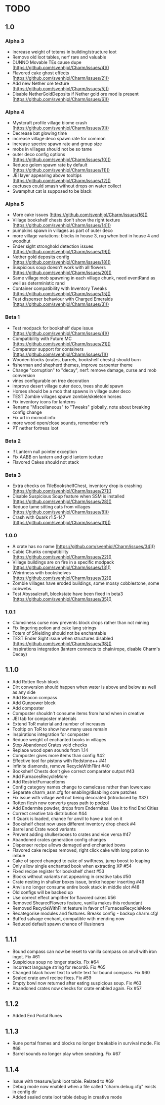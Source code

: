 # TODO

## 1.0

### Alpha 3

* Increase weight of totems in building/structure loot
* Remove old loot tables, nerf rare and valuable
* DUNNO Movable TEs cause dupe [https://github.com/svenhjol/Charm/issues/4]()
* Flavored cake ghost effects [https://github.com/svenhjol/Charm/issues/2]()
* Add new Nether ore texture [https://github.com/svenhjol/Charm/issues/5]()
* Disable NetherGoldDeposits if Nether gold ore mod is present [https://github.com/svenhjol/Charm/issues/6]()

### Alpha 4

* Mystcraft profile village biome crash [https://github.com/svenhjol/Charm/issues/9]()
* Decrease bat glowing time
* increase village deco spawn rate for common
* increase spectre spawn rate and group size
* mobs in villages should not be so tame
* outer deco config options [https://github.com/svenhjol/Charm/issues/10]()
* Reduce golem spawn rate by default [https://github.com/svenhjol/Charm/issues/11]()
* JEI layer appearing above tooltips [https://github.com/svenhjol/Charm/issues/12]()
* cactuses could smash without drops on water collect
* Swamphut cat is supposed to be black

### Alpha 5

* More cake issues [https://github.com/svenhjol/Charm/issues/16]()
* Village bookshelf chests don't show the right texture [https://github.com/svenhjol/Charm/issues/14]()
* pumpkins spawn in villages as part of outer deco
* more village variations: blocks in house 3, rug when bed in house 4 and woodhut
* Ender sight stronghold detection issues [https://github.com/svenhjol/Charm/issues/19]()
* Nether gold deposits config [https://github.com/svenhjol/Charm/issues/18]()
* Suspicious soup doesn't work with all flowers [https://github.com/svenhjol/Charm/issues/20]()
* Same village mob spawning in each village chunk, need eventRand as well as deterministic rand
* Container compatibility with Inventory Tweaks [https://github.com/svenhjol/Charm/issues/15]()
* Test dispenser behaviour with Charged Emeralds [https://github.com/svenhjol/Charm/issues/3]()

### Beta 1

* Test modpack for bookshelf dupe issue [https://github.com/svenhjol/Charm/issues/4]()
* Compatibility with Future MC [https://github.com/svenhjol/Charm/issues/21]()
* Comparator support for containers [https://github.com/svenhjol/Charm/issues/1]()
* Wooden blocks (crates, barrels, bookshelf chests) should burn
* fisherman and shepherd themes, improve carpenter theme
* Change "corruption" to "decay", nerf: remove damage, curse and mob conversion
* vines configurable on tree decoration
* improve desert village outer deco, trees should spawn
* Horses should be a mob that spawns in village outer deco
* TEST Zombie villages spawn zombie/skeleton horses
* Fix inventory icons for lanterns
* Rename "Miscellaneous" to "Tweaks" globally, note about breaking config change
* Fix url in mcmod.info
* more wood open/close sounds, remember refs
* PT nether fortress loot
    
### Beta 2

* !! Lantern null pointer exception
* Fix AABB on lantern and gold lantern texture
* Flavored Cakes should not stack
    
### Beta 3

* Extra checks on TileBookshelfChest, inventory drop is crashing [https://github.com/svenhjol/Charm/issues/27]()
* Disable Suspicious Soup feature when SSM is installed [https://github.com/svenhjol/Charm/issues/28]()
* Reduce tame sitting cats from villages [https://github.com/svenhjol/Charm/issues/8]()
* Crash with Quark r1.5-147 [https://github.com/svenhjol/Charm/issues/31]()
    
### 1.0.0

* A crate has no name [https://github.com/svenhjol/Charm/issues/34]()
* Cubic Chunks compatibility [https://github.com/svenhjol/Charm/issues/22]()
* Village buildings are on fire in a specific modpack [https://github.com/svenhjol/Charm/issues/13]()
* Weirdness with bookshelves [https://github.com/svenhjol/Charm/issues/32]()
* Zombie villages have eroded buildings, some mossy cobblestone, some cobwebs.
* Test Abyssalcraft, blockstate have been fixed in beta3 [https://github.com/svenhjol/Charm/issues/35]()
    
### 1.0.1

* Clumsiness curse now prevents block drops rather than not mining
* Fix lingering potion and cake lang strings
* Totem of Shielding should not be enchantable
* TEST Ender Sight issue when structures disabled [https://github.com/svenhjol/Charm/issues/38]()
* Inspirations integration (lantern connects to chain/rope, disable Charm's Decay)
    
    
## 1.1.0

* Add Rotten flesh block
* Dirt conversion should happen when water is above and below as well as any side
* Add Beacon compass
* Add Gunpower block
* Add composter
* Composter shouldn't consume items from hand when in creative
* JEI tab for composter materials
* Extend ToR material and number of increases
* Tooltip on ToR to show how many uses remain
* Inspirations integration for composter
* Reduce weight of enchanted books in villages
* Stop Abandoned Crates void checks
* Replace wood open sounds from 1.14
* Composter gives more items than config #42
* Effective tool for pistons with Redstone++ #41
* Infinite diamonds, remove RecycleWithFlint #40
* Bookshelf Chests don't give correct comparator output #43
* Add FurnacesRecycleMore
* Add RestrictFurnaceItems
* Config category names change to camelcase rather than lowercase
* Separate charm_asm.cfg for enabling/disabling core patches
* Fix issue with village well not being decorated (introduced by #32)
* Rotten flesh now converts grass path to podzol
* Add Endermite powder, drops from Endermites. Use it to find End Cities
* Correct creative tab distribution #44
* If Quark is loaded, chance for anvil to have a tool on it
* Bookshelf chest now uses different inventory drop check #4
* Barrel and Crate wood variants
* Prevent adding shulkerboxes to crates and vice versa #47
* Abandoned crates generation config changes
* Dispenser recipe allows damaged and enchanted bows
* Flavored cake recipes removed, right click cake with long potion to imbue
* Cake of speed changed to cake of swiftness, jump boost to leaping
* Only allow single enchanted book when extracting XP  #54
* Fixed recipe register for bookshelf chest #53
* Blocks without variants not appearing in creative tabs #50
* Crate nesting in shulker boxes issue, broke hopper inserting #49
* Anvils no longer consume entire book stack in middle slot #48
* Old configs will be backed up
* Use correct effect amplifier for flavored cakes #56
* Removed ShearedFlowers feature, vanilla makes this redundant
* Removed RecycleWithFlint feature in favor of FurnacesRecycleMore
* Recategorise modules and features. Breaks config - backup charm.cfg!
* Buffed salvage enchant, compatible with mending now
* Reduced default spawn chance of Illusioners

## 1.1.1

* Bound compass can now be reset to vanilla compass on anvil with iron ingot. Fix #61
* Suspicious soup no longer stacks. Fix #64
* Incorrect language string for record6. Fix #65
* Changed black hover text to white text for bound compass. Fix #60
* Sealed crate anvil recipe fixes. Fix #59
* Empty bowl now returned after eating suspicious soup. Fix #63
* Abandoned crates now checks for crate enabled again. Fix #57

## 1.1.2

* Added End Portal Runes

## 1.1.3

* Rune portal frames and blocks no longer breakable in survival mode. Fix #68
* Barrel sounds no longer play when sneaking. Fix #67

## 1.1.4

* Issue with treasure/junk loot table. Related to #69
* Debug mode now enabled when a file called "charm.debug.cfg" exists in config dir
* Added sealed crate loot table debug in creative mode